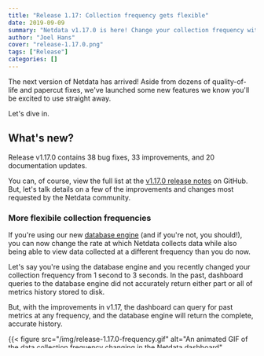 ```yaml
---
title: "Release 1.17: Collection frequency gets flexible" 
date: 2019-09-09
summary: "Netdata v1.17.0 is here! Change your collection frequency without losing metrics, archive to MongoDB, use UT8 characters freely, and more." 
author: "Joel Hans" 
cover: "release-1.17.0.png" 
tags: ["Release"] 
categories: []
---
```


The next version of Netdata has arrived! Aside from dozens of quality-of-life and papercut fixes, we've launched some
new features we know you'll be excited to use straight away.

Let's dive in.

<!--more-->

## What's new?

Release v1.17.0 contains 38 bug fixes, 33 improvements, and 20 documentation updates.

You can, of course, view the full list at the [v1.17.0 release
notes](https://github.com/netdata/netdata/releases/tag/v1.17.0) on GitHub. But, let's talk details on a few of the
improvements and changes most requested by the Netdata community.

### More flexibile collection frequencies

If you're using our new [database engine](https://blog.netdata.cloud/posts/db-engine/) (and if you're not, you should!),
you can now change the rate at which Netdata collects data while also being able to view data collected at a different
frequency than you do now.

Let's say you're using the database engine and you recently changed your collection frequency from 1 second to 3
seconds. In the past, dashboard queries to the database engine did not accurately return either part or all of metrics
history stored to disk.

But, with the improvements in v1.17, the dashboard can query for past metrics at any frequency, and the database engine
will return the complete, accurate history.

{{< figure src="/img/release-1.17.0-frequency.gif" alt="An animated GIF of the data collection frequency changing in the Netdata dashboard" position="center" style="border-radius: 4px;" caption="Watch the times in the top-right corner! Netdata is showing accurate data for both 1-second and 5-second collection frequencies in the same chart." captionPosition="center" >}}

Upgrading to v1.17 allows you to accurately visualize historic metrics that were stored with previous versions of the
database engine.

Netdata also now autoscales the time axis of any chart based on the collection frequency used during that time. That
will make panning through past metrics, and different collection frequencies, easier to follow.

If you're interested in changing collection frequency, you can change the `update every` option in the `[global]`
section of `netdata.conf`:

```conf
[global]
    # Default setting: collect data every 1 seconds
    update every = 1
    # Every 3 seconds
    update every = 3
    # Every 10 seconds
    update every = 10
```

Restart Netdata and the database engine will pick up your new settings. You can also change the collection frequency
for internal or external plugins, or even individual charts—see our [collectors
documentation](https://docs.netdata.cloud/collectors/) for more details.

With more flexibilty comes more customization, so go ahead and configure Netdata for your particular use case without
losing a hint of accuracy in your charts.

### Show all charts with no data

Netdata usually hides charts that have no data. Before v1.17, you could force Netdata to show all charts with no data
using individual configuration options for each chart, but that meant changing more than 200 options!

You can now enable all charts with no metrics using a single option:

```
[global]
    enable zero metrics = yes
```

### Archive metrics to MongoDB

Unlike other backend setups, archiving metrics to MongoDB requires only two configuration changes.

First, make sure your system has `libmongoc` 1.7.0 or higher installed.

Enable archiving to MongoDB by editing your `netdata.conf` with the following options:

```
[backend]
    enabled = yes
    type = mongodb
```

Netdata takes care of the rest!

### What else?

With this release, you can now:

- Use [UTF8 characters](https://github.com/netdata/netdata/pull/6426) on Netdata badges.
- Install Netdata with `.DEB` [packages on Package Cloud](https://packagecloud.io/netdata).
- Monitor VM performance from one or more [vCenter
  servers](https://docs.netdata.cloud/collectors/go.d.plugin/modules/vsphere/).
- Send email notifications in [plain text](https://github.com/netdata/netdata/pull/6485).

... and more. Be sure to read the [v1.17.0 release notes](https://github.com/netdata/netdata/releases/tag/v1.17.0) for
more details on bug fixes and other improvements.

## What's next?

We have a new issue that outlines the [scope of v1.18.0's first sprint](https://github.com/netdata/netdata/issues/6770).
While not comprehensive, it's a taste of our short-term roadmap.

If you want to file a feature request, you're welcome to do exactly that in our [GitHub
issues](https://github.com/netdata/netdata/issues/new?labels=feature+request%2C+needs+triage&template=feature_request.md).

## Have thoughts on your Netdata experience?

We're always looking for more feedback on how Netdata performs in real-world use cases. That's true whether you're a
solo dev and a single system or a DevOps engineer with hundreds of ephemeral nodes.

There are two good ways to let us know.

First, [review Netdata on G2](https://www.g2.com/products/netdata/reviews). Each review boosts Netdata's presence on G2
and in search engine queries. Plus, reviews of all types help us understand what's working well (and not so well) in
your particular use case.

Second, [file an issue on GitHub](https://github.com/netdata/netdata/issues/new) and share your experience, even if you
don't have a specific question or feature request. We read every issue and take feedback to heart!

---

**Want to get the latest from us in email form?** Register for our email newsletter for more tips, updates, and news
about our latest features:

<script charset="utf-8" type="text/javascript" src="//js.hsforms.net/forms/shell.js"></script>
<script>
  hbspt.forms.create({
    portalId: "4567453",
    formId: "6a20deb5-a1e6-4312-9c4d-f6862f947fe0"
});
</script>